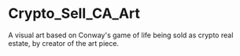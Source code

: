 # Crypto_Sell_CA_Art
A visual art based on Conway's game of life being sold as crypto real estate, by creator of the art piece.
